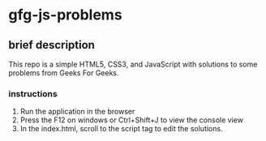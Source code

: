 # gfg-js-problems

## brief description
This repo is a simple HTML5, CSS3, and JavaScript with solutions to some problems from Geeks For Geeks.

### instructions
1. Run the application in the browser
2. Press the F12 on windows or Ctrl+Shift+J to view the console view
3. In the index.html, scroll to the script tag to edit the solutions.